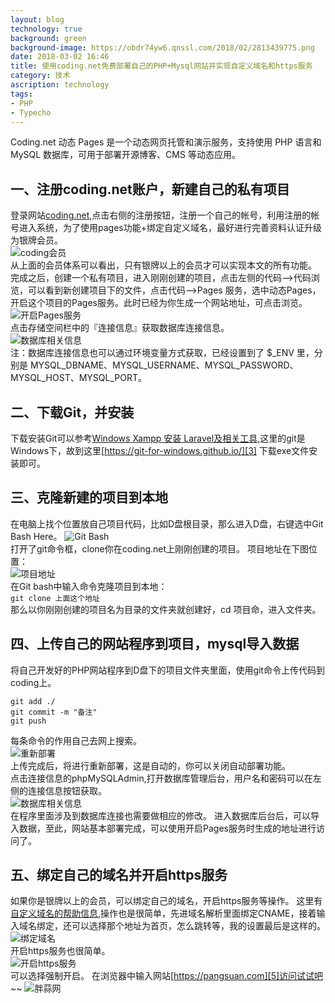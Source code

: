 ```yaml
---
layout: blog
technology: true
background: green
background-image: https://obdr74yw6.qnssl.com/2018/02/2813439775.png
date: 2018-03-02 16:46
title: 使用coding.net免费部署自己的PHP+Mysql网站并实现自定义域名和https服务
category: 技术
ascription: technology
tags:
- PHP
- Typecho
---
```


Coding.net 动态 Pages 是一个动态网页托管和演示服务，支持使用 PHP 语言和 MySQL 数据库，可用于部署开源博客、CMS 等动态应用。  

## 一、注册coding.net账户，新建自己的私有项目 ##  
登录网站[coding.net][1],点击右侧的注册按钮，注册一个自己的帐号，利用注册的帐号进入系统，为了使用pages功能+绑定自定义域名，最好进行完善资料认证升级为银牌会员。  
![coding会员](https://i.loli.net/2018/02/26/5a94256d5b1ab.png)  
从上面的会员体系可以看出，只有银牌以上的会员才可以实现本文的所有功能。  
完成之后，创建一个私有项目，进入刚刚创建的项目，点击左侧的代码——>代码浏览，可以看到新创建项目下的文件，点击代码——>Pages 服务，选中动态Pages，开启这个项目的Pages服务。此时已经为你生成一个网站地址，可点击浏览。    
![开启Pages服务](https://i.loli.net/2018/02/26/5a9428fd5cf3c.png)   
点击存储空间栏中的『连接信息』获取数据库连接信息。  
![数据库相关信息](https://i.loli.net/2018/02/26/5a942954893d8.png)  
注：数据库连接信息也可以通过环境变量方式获取，已经设置到了 $_ENV 里，分别是 MYSQL_DBNAME、MYSQL_USERNAME、MYSQL_PASSWORD、MYSQL_HOST、MYSQL_PORT。  

## 二、下载Git，并安装 ##  
下载安装Git可以参考[Windows Xampp 安装 Laravel及相关工具][2],这里的git是Windows下，故到这里[https://git-for-windows.github.io/][3] 下载exe文件安装即可。   

## 三、克隆新建的项目到本地 ##
在电脑上找个位置放自己项目代码，比如D盘根目录，那么进入D盘，右键选中Git Bash Here。
![Git Bash](https://i.loli.net/2018/02/26/5a942b15ccedd.png)  
打开了git命令框，clone你在coding.net上刚刚创建的项目。
项目地址在下图位置：  
![项目地址](https://i.loli.net/2018/02/26/5a942cd2471f0.png)  
在Git bash中输入命令克隆项目到本地：  
`git clone 上面这个地址`  
那么以你刚刚创建的项目名为目录的文件夹就创建好，cd 项目命，进入文件夹。

## 四、上传自己的网站程序到项目，mysql导入数据 ##  
将自己开发好的PHP网站程序到D盘下的项目文件夹里面，使用git命令上传代码到coding上。
```
git add ./ 
git commit -m "备注"
git push
```  
每条命令的作用自己去网上搜索。  
![重新部署](https://i.loli.net/2018/02/26/5a942e90033ac.png)  
上传完成后，将进行重新部署，这是自动的，你可以关闭自动部署功能。  
点击连接信息的phpMySQLAdmin,打开数据库管理后台，用户名和密码可以在左侧的连接信息按钮获取。  
![数据库相关信息](https://i.loli.net/2018/02/26/5a942954893d8.png)  
在程序里面涉及到数据库连接也需要做相应的修改。
进入数据库后台后，可以导入数据，至此，网站基本部署完成，可以使用开启Pages服务时生成的地址进行访问了。  

## 五、绑定自己的域名并开启https服务 ##  
如果你是银牌以上的会员，可以绑定自己的域名，开启https服务等操作。
这里有[自定义域名的帮助信息][4],操作也是很简单，先进域名解析里面绑定CNAME，接着输入域名绑定，还可以选择那个地址为首页，怎么跳转等，我的设置最后是这样的。  
![绑定域名](https://i.loli.net/2018/02/27/5a9430417f64d.png)  
开启https服务也很简单。  
![开启https服务](https://i.loli.net/2018/02/27/5a94308698490.png)  
可以选择强制开启。
在浏览器中输入网站[https://pangsuan.com][5]访问试试吧~~
![胖蒜网](https://i.loli.net/2018/02/27/5a9432b40c3f3.png)


  [1]: https://coding.net
  [2]: https://pangsuan.com/p/windows-laravel-deploy.html
  [3]: https://git-for-windows.github.io/
  [4]: https://coding.net/help/doc/pages/domain.html
  [5]: https://pangsuan.com